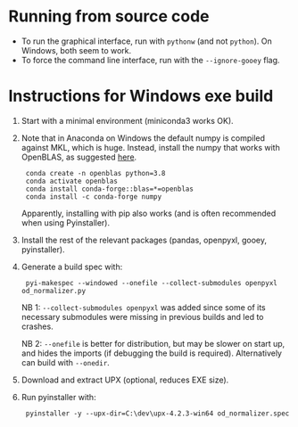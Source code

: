 # Running from source code

* To run the graphical interface, run with `pythonw` (and not `python`). On Windows, both seem to work.
* To force the command line interface, run with the `--ignore-gooey` flag.

# Instructions for Windows exe build

1. Start with a minimal environment (miniconda3 works OK).
1. Note that in Anaconda on Windows the default numpy is compiled against MKL, which is huge. Instead, install the numpy that works with OpenBLAS, as suggested [here]( https://stackoverflow.com/questions/45722188/tutorial-for-installing-numpy-with-openblas-on-windows).

		conda create -n openblas python=3.8
		conda activate openblas
		conda install conda-forge::blas=*=openblas
		conda install -c conda-forge numpy

	Apparently, installing with pip also works (and is often recommended when using Pyinstaller).
1. Install the rest of the relevant packages (pandas, openpyxl, gooey, pyinstaller).
1. Generate a build spec with:

		pyi-makespec --windowed --onefile --collect-submodules openpyxl od_normalizer.py
	
	NB 1:  `--collect-submodules openpyxl` was added since some of its necessary submodules were missing in previous builds and led to crashes.
	
	NB 2: `--onefile` is better for distribution, but may be slower on start up, and hides the imports (if debugging the build is required). Alternatively can build with `--onedir`.
	
1. Download and extract UPX (optional, reduces EXE size).
1. Run pyinstaller with:

		pyinstaller -y --upx-dir=C:\dev\upx-4.2.3-win64 od_normalizer.spec
